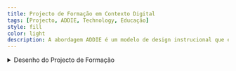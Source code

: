 ```yaml
---
title: Projecto de Formação em Contexto Digital
tags: [Projecto, ADDIE, Technology, Educação]
style: fill
color: light
description: A abordagem ADDIE é um modelo de design instrucional que estrutura o desenvolvimento de projetos formativos em cinco fases sequenciais - Análise, Desenho, Desenvolvimento, Implementação e Avaliação. Este modelo oferece uma estrutura sistemática e iterativa para criar experiências de aprendizagem eficazes, começando pela identificação das necessidades dos formandos e culminando na avaliação dos resultados de aprendizagem. A sua flexibilidade permite ajustar cada fase às especificidades do contexto educativo, assegurando a coerência entre objetivos, conteúdos, métodos e formas de avaliação.
---
```



<details>

<summary> Desenho do Projecto de Formação </summary>

<<p>Esta secção aborda a importância dos projetos de formação em contexto digital, destacando o seu papel na disseminação eficaz do conhecimento e na personalização da aprendizagem. Sublinha a necessidade de uma abordagem estruturada para garantir qualidade e relevância, propondo o modelo ADDIE como metodologia de referência para o desenho instrucional.</p> <p>O modelo ADDIE (Análise, Desenho, Desenvolvimento, Implementação e Avaliação) é apresentado como uma estrutura flexível e iterativa que permite criar projetos de formação eficazes e adaptados às necessidades dos formandos e aos contextos digitais.</p> <p>Ao aplicar este modelo, promove-se a inovação pedagógica, a adequação tecnológica e o alinhamento institucional, potenciando a criação de experiências de aprendizagem relevantes, inclusivas e eficazes.</p>

<img src="https://cssr.github.io/educacao_digital/assets/img3.png" alt="Características da Sociedade em Rede" style="width:70%;"/>

<p><strong>Pontos principais:</strong></p> <ul> <li><strong>Importância dos projetos de formação:</strong> promovem mudanças específicas, orientadas por metas e ajustadas a contextos concretos.</li> <li><strong>Contexto digital:</strong> permite maior flexibilidade, personalização e acessibilidade na aprendizagem.</li> <li><strong>Diagnóstico inicial:</strong> é essencial para justificar o projeto e fundamentar decisões pedagógicas e tecnológicas.</li> </ul> <ul> <li><strong>Modelo ADDIE:</strong> estrutura o processo de formação em 5 etapas: <ul> <li><strong>Análise:</strong> identificação das necessidades, perfil dos formandos, contexto de aprendizagem e objetivos formativos.</li> <li><strong>Desenho:</strong> definição dos conteúdos, metodologias, estratégias de avaliação e estrutura geral do curso.</li> <li><strong>Desenvolvimento:</strong> criação de materiais, conteúdos multimédia e ferramentas de avaliação.</li> <li><strong>Implementação:</strong> entrega da formação, comunicação com os formandos e suporte técnico.</li> <li><strong>Avaliação:</strong> recolha de feedback, análise de desempenho, melhoria contínua do projeto.</li> </ul> </li> </ul> <ul> <li><strong>Abordagem iterativa:</strong> o modelo permite ajustes contínuos com base em avaliações formativas em todas as fases.</li> <li><strong>Integração institucional:</strong> o projeto deve alinhar-se com as estratégias e recursos da instituição para garantir sucesso a longo prazo.</li> </ul>

<p>No contexto da educação digital, o modelo ADDIE ganha uma relevância acrescida, pois facilita a integração planeada de tecnologias digitais no processo de ensino-aprendizagem. Ao seguir esta abordagem, os educadores podem tomar decisões fundamentadas sobre os recursos digitais mais adequados, os formatos interativos mais eficazes e as metodologias que melhor se adaptam aos perfis dos alunos, promovendo ambientes de aprendizagem personalizados, acessíveis e motivadores. A fase de desenvolvimento, em particular, permite a criação de conteúdos digitais multimodais (vídeos, quizzes, simulações), essenciais na aprendizagem online e híbrida.

Além disso, o ADDIE reforça a importância da avaliação contínua no design de projetos digitais, garantindo que o processo é formativo e iterativo. A recolha de dados ao longo das diferentes fases permite ajustar estratégias, corrigir falhas e melhorar continuamente a eficácia das práticas pedagógicas. Ao aplicar este modelo, os educadores digitais não só garantem uma maior qualidade nas propostas formativas, como também fortalecem a autonomia e o pensamento crítico dos aprendentes, promovendo uma aprendizagem mais ativa e significativa em ambientes digitais.</p>

</details>


